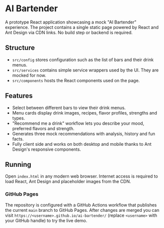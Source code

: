 # AI Bartender

A prototype React application showcasing a mock "AI Bartender" experience. The project contains a single static page powered by React and Ant Design via CDN links. No build step or backend is required.

## Structure

- `src/config` stores configuration such as the list of bars and their drink menus.
- `src/services` contains simple service wrappers used by the UI. They are mocked for now.
- `src/components` hosts the React components used on the page.

## Features

- Select between different bars to view their drink menus.
- Menu cards display drink images, recipes, flavor profiles, strengths and types.
- "Recommend me a drink" workflow lets you describe your mood, preferred flavors and strength.
- Generates three mock recommendations with analysis, history and fun facts.
- Fully client side and works on both desktop and mobile thanks to Ant Design's responsive components.

## Running

Open `index.html` in any modern web browser. Internet access is required to load React, Ant Design and placeholder images from the CDN.

### GitHub Pages

The repository is configured with a GitHub Actions workflow that publishes the
current `main` branch to GitHub Pages. After changes are merged you can visit
`https://<username>.github.io/ai-bartender/` (replace `<username>` with your
GitHub handle) to try the live demo.
